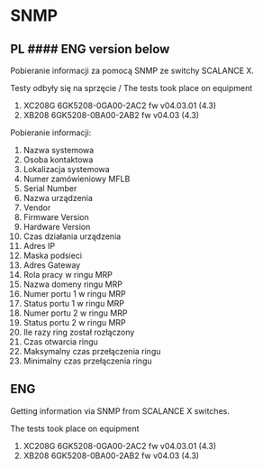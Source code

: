 # SNMP

## PL #### ENG version below
Pobieranie informacji za pomocą SNMP ze switchy SCALANCE X.

Testy odbyły się na sprzęcie / The tests took place on equipment
1. XC208G   6GK5208-0GA00-2AC2  fw v04.03.01 (4.3)
2. XB208    6GK5208-0BA00-2AB2  fw v04.03 (4.3)

Pobieranie informacji:
1. Nazwa systemowa
2. Osoba kontaktowa
3. Lokalizacja systemowa
4. Numer zamówieniowy MFLB
5. Serial Number
6. Nazwa urządzenia
7. Vendor
8. Firmware Version
9. Hardware Version
10. Czas działania urządzenia
11. Adres IP
12. Maska podsieci
13. Adres Gateway
14. Rola pracy w ringu MRP
15. Nazwa domeny ringu MRP
16. Numer portu 1 w ringu MRP
17. Status portu 1 w ringu MRP
18. Numer portu 2 w ringu MRP
19. Status portu 2 w ringu MRP
20. Ile razy ring został rozłączony
21. Czas otwarcia ringu
22. Maksymalny czas przełączenia ringu
23. Minimalny czas przełączenia ringu

## ENG
Getting information via SNMP from SCALANCE X switches.

The tests took place on equipment
1. XC208G   6GK5208-0GA00-2AC2  fw v04.03.01 (4.3)
2. XB208    6GK5208-0BA00-2AB2  fw v04.03 (4.3)
